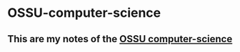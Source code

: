 # OSSU-computer-science

## This are my notes of the [OSSU computer-science](https://github.com/ossu/computer-science)

